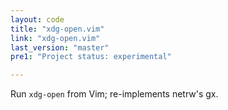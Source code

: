 ```yaml
---
layout: code
title: "xdg-open.vim"
link: "xdg-open.vim"
last_version: "master"
pre1: "Project status: experimental"

---
```


Run `xdg-open` from Vim; re-implements netrw's gx.
